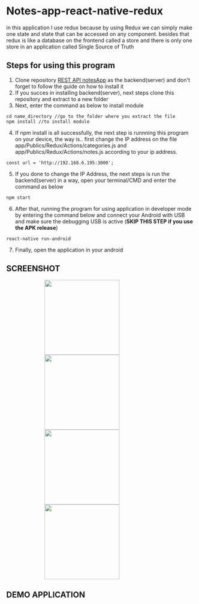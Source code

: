 # Notes-app-react-native-redux
in this application I use redux because by using Redux we can simply make one state and state that can be accessed on any component. besides that redux is like a database on the frontend called a store and there is only one store in an application called Single Source of Truth
## Steps for using this program
1. Clone repository [REST API notesApp](https://github.com/ilhamyoga/notes-app-react-native-redux) as the backend(server) and don't forget to follow the guide on how to install it
2. If you succes in installing backend(server), next steps clone this repository and extract to a new folder
3. Next, enter the command as below to install module 
```
cd name_directory //go to the folder where you extract the file
npm install //to install module
```
4. If npm install is all successfully, the next step is runnning this program on your device, the way is.. first change the IP address on the file app/Publics/Redux/Actions/categories.js and app/Publics/Redux/Actions/notes.js according to your ip address.
```
const url = 'http://192.168.6.195:3000';
```
5. If you done to change the IP Address, the next steps is run the backend(server) in a way, open your terminal/CMD and enter the command as below
```
npm start
```
6. After that, running the program for using application in developer mode by entering the command below and connect your Android with USB and make sure the debugging USB is active (<b>SKIP THIS STEP if you use the APK release</b>)
```
react-native run-android
```
7. Finally, open the application in your android
## SCREENSHOT
<p align="center">
    <img src="https://raw.githubusercontent.com/ilhamyoga/notes-app-react-native-redux/master/screenshot/HomeScreen.png" width=200 align="center" style="margin-right:100px"/>
    <img src="https://raw.githubusercontent.com/ilhamyoga/notes-app-react-native-redux/master/screenshot/Drawer.png" width=200 align="center" style="margin-right:100px"/>
    <img src="https://raw.githubusercontent.com/ilhamyoga/notes-app-react-native-redux/master/screenshot/AddCategory.png" width=200 align="center" style="margin-right:100px"/>
    <img src="https://raw.githubusercontent.com/ilhamyoga/notes-app-react-native-redux/master/screenshot/AddNote.png" width=200 align="center" style="margin-right:100px"/>
</p>

## DEMO APPLICATION

